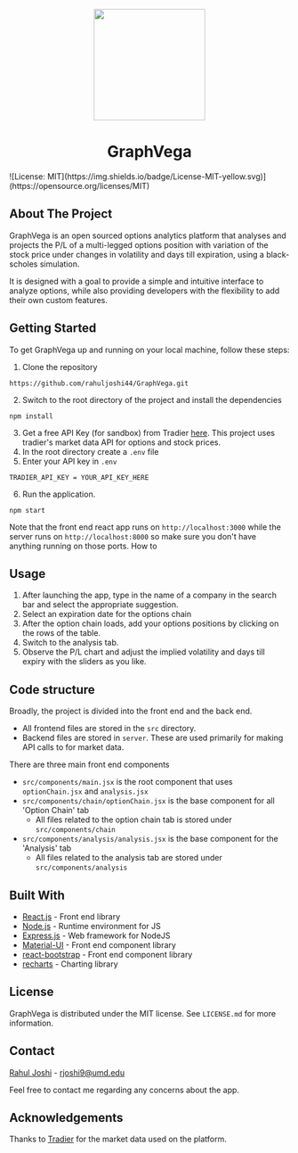 <p align="center">
 <img src="https://github.com/rahuljoshi44/GraphVega/blob/master/public/vega.png" width="200">
 <h1 align="center"> GraphVega </h1>
 ![License: MIT](https://img.shields.io/badge/License-MIT-yellow.svg)](https://opensource.org/licenses/MIT)
</p>

## About The Project
GraphVega is an open sourced options analytics platform that analyses and projects the P/L of a multi-legged options position with variation of the stock price under changes in volatility and days till expiration, using a black-scholes simulation.  

It is designed with a goal to provide a simple and intuitive interface to analyze options, while also providing developers with the flexibility to add their own custom features.

## Getting Started
To get GraphVega up and running on your local machine, follow these steps:
1. Clone the repository
```
https://github.com/rahuljoshi44/GraphVega.git
```
2. Switch to the root directory of the project and install the dependencies
```
npm install
```
3. Get a free API Key (for sandbox) from Tradier [here](https://developer.tradier.com/user/sign_up?_ga=2.9691381.1305307848.1613100396-1783872143.1609733953). This project uses tradier's market data API for options and stock prices.
4. In the root directory create a `.env` file
5. Enter your API key in `.env`
```
TRADIER_API_KEY = YOUR_API_KEY_HERE
```
6. Run the application.
```
npm start
```
Note that the front end react app runs on `http://localhost:3000` while the server runs on `http://localhost:8000` so make sure you don't have anything running on those ports.
How to
## Usage
1. After launching the app, type in the name of a company in the search bar and select the appropriate suggestion.
2. Select an expiration date for the options chain
3. After the option chain loads, add your options positions by clicking on the rows of the table.
4. Switch to the analysis tab.
5. Observe the P/L chart and adjust the implied volatility and days till expiry with the sliders as you like.

## Code structure
Broadly, the project is divided into the front end and the back end.
 - All frontend files are stored in the `src` directory.
 - Backend files are stored in `server`. These are used primarily for making API calls to for market data.
 
There are three main front end components
 - `src/components/main.jsx` is the root component that uses `optionChain.jsx` and `analysis.jsx` 
 - `src/components/chain/optionChain.jsx` is the base component for all 'Option Chain' tab
    - All files related to the option chain tab is stored under `src/components/chain`
 - `src/components/analysis/analysis.jsx` is the base component for the 'Analysis' tab
    - All files related to the analysis tab are stored under `src/components/analysis`
  
## Built With
- [React.js](https://reactjs.org/) - Front end library
- [Node.js](https://nodejs.org/en/) - Runtime environment for JS
- [Express.js](https://expressjs.com/) - Web framework for NodeJS
- [Material-UI](https://material-ui.com/) - Front end component library
- [react-bootstrap](https://react-bootstrap.github.io/) - Front end component library
- [recharts](https://recharts.org/en-US/) - Charting library

## License
GraphVega is distributed under the MIT license. See `LICENSE.md` for more information.

## Contact
[Rahul Joshi](https://www.linkedin.com/in/rahuljoshi4/) - rjoshi9@umd.edu

Feel free to contact me regarding any concerns about the app.

## Acknowledgements
Thanks to [Tradier](https://tradier.com/) for the market data used on the platform.
